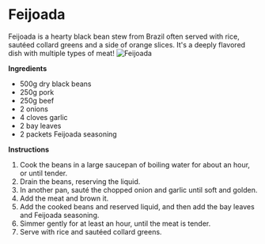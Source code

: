 # Feijoada
Feijoada is a hearty black bean stew from Brazil often served with rice, sautéed collard greens and a side of orange slices. It's a deeply flavored dish with multiple types of meat!
![Feijoada](https://source.unsplash.com/random/?feijoada)

**Ingredients**
- 500g dry black beans
- 250g pork
- 250g beef
- 2 onions
- 4 cloves garlic
- 2 bay leaves
- 2 packets Feijoada seasoning

**Instructions**
1. Cook the beans in a large saucepan of boiling water for about an hour, or until tender.
2. Drain the beans, reserving the liquid.
3. In another pan, sauté the chopped onion and garlic until soft and golden.
4. Add the meat and brown it.
5. Add the cooked beans and reserved liquid, and then add the bay leaves and Feijoada seasoning.
6. Simmer gently for at least an hour, until the meat is tender.
7. Serve with rice and sautéed collard greens.